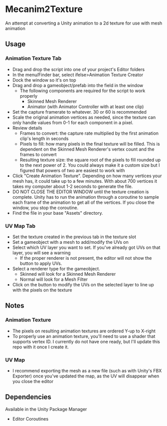 # Mecanim2Texture
An attempt at converting a Unity animation to a 2d texture for use with mesh animation

## Usage
### Animation Texture Tab
- Drag and drop the script into one of your project's Editor folders
- In the menu/Finder bar, select ifelse>Animation Texture Creator
- Dock the window so it's on top
- Drag and drop a gameobject/prefab into the field in the window
  - The following components are required for the script to work properly
    - Skinned Mesh Renderer
    - Animator (with Animator Controller with at least one clip)
- Set the capture framerate to whatever.  30 or 60 is recommended
- Scale the original animation vertices as needed, since the texture can only handle values from 0-1 for each component in a pixel.
- Review details
  - Frames to convert: the capture rate multiplied by the first animation clip's length in seconds
  - Pixels to fill: how many pixels in the final texture will be filled.  This is dependent on the Skinned Mesh Renderer's vertex count and the frames to convert
  - Resulting texture size: the square root of the pixels to fill rounded up to the next power of 2.  You could always make it a custom size but I figured that powers of two are easiest to work with
- Click "Create Animation Texture".  Depending on how many vertices your mesh has, it could take up to a few minutes.  With about 700 vertices it takes my computer about 1-2 seconds to generate the file.
- DO NOT CLOSE THE EDITOR WINDOW until the texture creation is complete.  Unity has to run the animation through a coroutine to sample each frame of the animation to get all of the vertices.  If you close the window, you stop the coroutine.
- Find the file in your base "Assets" directory.

### UV Map Tab
- Set the texture created in the previous tab in the texture slot
- Set a gameobject with a mesh to add/modify the UVs on
- Select which UV layer you want to set.  If you've already got UVs on that layer, you will see a warning
  - If the proper renderer is not present, the editor will not show the button to apply UVs.
- Select a renderer type for the gameobject.
  - Skinned will look for a Skinned Mesh Renderer
  - Normal will look for a Mesh Filter
- Click on the button to modify the UVs on the selected layer to line up with the pixels on the texture

## Notes
### Animation Texture
- The pixels on resulting animation textures are ordered Y-up to X-right
- To properly use an animation texture, you'll need to use a shader that supports vertex ID.  I currently do not have one ready, but I'll update this repo with it once I create it.
### UV Map
- I recommend exporting the mesh as a new file (such as with Unity's FBX Exporter) once you've updated the map, as the UV will disappear when you close the editor

## Dependencies
Available in the Unity Package Manager
- Editor Coroutines
